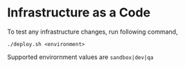 # Infrastructure as a Code

To test any infrastructure changes, run following command,

`./deploy.sh <environment>`

Supported envirornment values are `sandbox|dev|qa`